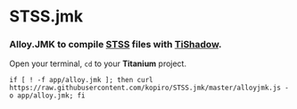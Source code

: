 # STSS.jmk

### Alloy.JMK to compile [STSS](https://www.npmjs.org/package/stss) files with [TiShadow](https://www.npmjs.org/package/tishadow).

Open your terminal, `cd` to your **Titanium** project.

```
if [ ! -f app/alloy.jmk ]; then curl https://raw.githubusercontent.com/kopiro/STSS.jmk/master/alloyjmk.js -o app/alloy.jmk; fi
```
